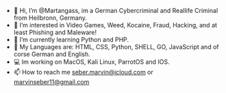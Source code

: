 - 👋 Hi, I’m @Martangass, im a German Cybercriminal and Reallife Criminal from Heilbronn, Germany.
- 👀 I’m interested in Video Games, Weed, Kocaine, Fraud, Hacking, and at least Phishing and Maleware!
- 🌱 I’m currently learning Python and PHP.
- 💞️ My Languages are: HTML, CSS, Python, SHELL, GO, JavaScript and of corse German and English.
- 💻 Im working on MacOS, Kali Linux, ParrotOS and IOS.
- 📫 How to reach me seber.marvin@icloud.com
                  or marvinseber11@gmail.com



<!---
Martangass/Martangass is a ✨ special ✨ repository because its `README.md` (this file) appears on your GitHub profile.
You can click the Preview link to take a look at your changes.
--->
